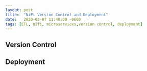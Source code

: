 ```yaml
---
layout: post
title:  "NiFi Version Control and Deployment"
date:   2020-02-07 11:40:00 -0600
tags: [ETL, nifi, microservices,version control, deployment]
---
```

## Version Control

## Deployment